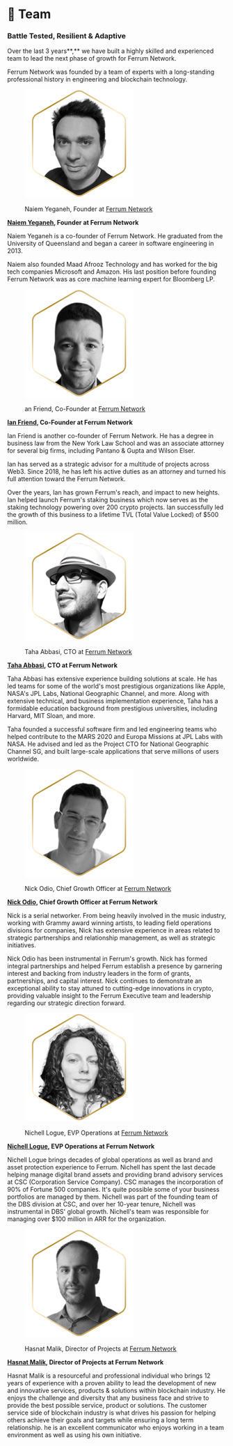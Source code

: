 # 👥 Team

### Battle Tested, Resilient & Adaptive

Over the last 3 years**,** we have built a highly skilled and experienced team to lead the next phase of growth for Ferrum Network.&#x20;

Ferrum Network was founded by a team of experts with a long-standing professional history in engineering and blockchain technology.

<figure><img src="../../.gitbook/assets/Naiem-Yeganeh-PHD.png" alt=""><figcaption><p>Naiem Yeganeh, Founder at <a href="https://ferrum.network/">Ferrum Network</a></p></figcaption></figure>

[**Naiem Yeganeh**](https://www.linkedin.com/in/naiem-yeganeh-12874712/)**, Founder at Ferrum Network**

Naiem Yeganeh is a co-founder of Ferrum Network. He graduated from the University of Queensland and began a career in software engineering in 2013.

Naiem also founded Maad Afrooz Technology and has worked for the big tech companies Microsoft and Amazon. His last position before founding Ferrum Network was as core machine learning expert for Bloomberg LP.

<figure><img src="../../.gitbook/assets/Ian-M.-Friend-ESQ (1).png" alt=""><figcaption><p>an Friend, Co-Founder at <a href="https://ferrum.network/">Ferrum Network</a></p></figcaption></figure>

[**Ian Friend**](https://www.linkedin.com/in/ian-friend-bb949657/)**, Co-Founder at Ferrum Network**

Ian Friend is another co-founder of Ferrum Network. He has a degree in business law from the New York Law School and was an associate attorney for several big firms, including Pantano & Gupta and Wilson Elser.

Ian has served as a strategic advisor for a multitude of projects across Web3. Since 2018, he has left his active duties as an attorney and turned his full attention toward the Ferrum Network.

Over the years, Ian has grown Ferrum's reach, and impact to new heights. Ian helped launch Ferrum's staking business which now serves as the staking technology powering over 200 crypto projects. Ian successfully led the growth of this business to a lifetime TVL (Total Value Locked) of $500 million.

<figure><img src="../../.gitbook/assets/Taha-Abbasi.png" alt=""><figcaption><p>Taha Abbasi, CTO at <a href="https://ferrum.network/">Ferrum Network</a></p></figcaption></figure>

[**Taha Abbasi**](https://www.linkedin.com/in/tahaabbasi/)**, CTO at Ferrum Network**

Taha Abbasi has extensive experience building solutions at scale. He has led teams for some of the world's most prestigious organizations like Apple, NASA's JPL Labs, National Geographic Channel, and more. Along with extensive technical, and business implementation experience, Taha has a formidable education background from prestigious universities, including Harvard, MIT Sloan, and more.&#x20;

Taha founded a successful software firm and led engineering teams who helped contribute to the MARS 2020 and Europa Missions at JPL Labs with NASA. He advised and led as the Project CTO for National Geographic Channel SG, and built large-scale applications that serve millions of users worldwide.

<figure><img src="../../.gitbook/assets/Nick-Odio (1).png" alt=""><figcaption><p>Nick Odio, Chief Growth Officer at <a href="https://ferrum.network/">Ferrum Network</a></p></figcaption></figure>

[**Nick Odio**](https://www.linkedin.com/in/nick-odio-176991161/)**, Chief Growth Officer at Ferrum Network**

Nick is a serial networker. From being heavily involved in the music industry, working with Grammy award winning artists, to leading field operations divisions for companies, Nick has extensive experience in areas related to strategic partnerships and relationship management, as well as strategic initiatives.

Nick Odio has been instrumental in Ferrum's growth. Nick has formed integral partnerships and helped Ferrum establish a presence by garnering interest and backing from industry leaders in the form of grants, partnerships, and capital interest. Nick continues to demonstrate an exceptional ability to stay attuned to cutting-edge innovations in crypto, providing valuable insight to the Ferrum Executive team and leadership regarding our strategic direction forward.

<figure><img src="../../.gitbook/assets/Nichell-Logue.png" alt=""><figcaption><p>Nichell Logue, EVP Operations at <a href="https://ferrum.network/">Ferrum Network</a></p></figcaption></figure>

[**Nichell Logue**](https://www.linkedin.com/in/nichelllogue/)**, EVP Operations at Ferrum Network**

Nichell Logue brings decades of global operations as well as brand and asset protection experience to Ferrum. Nichell has spent the last decade helping manage digital brand assets and providing brand advisory services at CSC (Corporation Service Company). CSC manages the incorporation of 90% of Fortune 500 companies. It's quite possible some of your business portfolios are managed by them. Nichell was part of the founding team of the DBS division at CSC, and over her 10-year tenure, Nichell was instrumental in DBS' global growth. Nichell's team was responsible for managing over $100 million in ARR for the organization.

<figure><img src="../../.gitbook/assets/Muhammad-Hasnat-Malik (1).png" alt=""><figcaption><p>Hasnat Malik, Director of Projects at <a href="https://ferrum.network/">Ferrum Network</a></p></figcaption></figure>

[**Hasnat Malik**](https://www.linkedin.com/in/hasnat-malik/)**, Director of Projects at Ferrum Network**

Hasnat Malik is a resourceful and professional individual who brings 12 years of experience with a proven ability to lead the development of new and innovative services, products & solutions within blockchain industry. He enjoys the challenge and diversity that any business face and strive to provide the best possible service, product or solutions. The customer service side of blockchain industry is what drives his passion for helping others achieve their goals and targets while ensuring a long term relationship. he is an excellent communicator who enjoys working in a team environment as well as using his own initiative.
